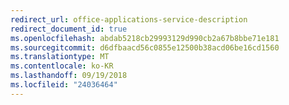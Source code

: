 ```yaml
---
redirect_url: office-applications-service-description
redirect_document_id: true
ms.openlocfilehash: abdab5218cb29993129d990cb2a67b8bbe71e181
ms.sourcegitcommit: d6dfbaacd56c0855e12500b38acd06be16cd1560
ms.translationtype: MT
ms.contentlocale: ko-KR
ms.lasthandoff: 09/19/2018
ms.locfileid: "24036464"
---
```

